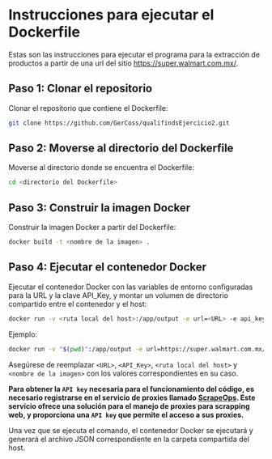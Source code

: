 # Instrucciones para ejecutar el Dockerfile

Estas son las instrucciones para ejecutar el programa para la extracción de productos a partir de una url del sitio https://super.walmart.com.mx/.

## Paso 1: Clonar el repositorio

Clonar el repositorio que contiene el Dockerfile:

```bash
git clone https://github.com/GerCoss/qualifindsEjercicio2.git
```

## Paso 2: Moverse al directorio del Dockerfile

Moverse al directorio donde se encuentra el Dockerfile:

```bash
cd <directorio del Dockerfile>
```

## Paso 3: Construir la imagen Docker

Construir la imagen Docker a partir del Dockerfile:

```bash
docker build -t <nombre de la imagen> .
```

## Paso 4: Ejecutar el contenedor Docker

Ejecutar el contenedor Docker con las variables de entorno configuradas para la URL y la clave API_Key, y montar un volumen de directorio compartido entre el contenedor y el host:

```bash
docker run -v <ruta local del host>:/app/output -e url=<URL> -e api_key=<API_Key> <nombre de la imagen>
```

Ejemplo:
```bash
docker run -v "$(pwd)":/app/output -e url=https://super.walmart.com.mx/content/bebidas-y-licores/licores/3680051_120099 -e api_key=3424l3425134 myscraper
```

Asegúrese de reemplazar `<URL>`, `<API_Key>`, `<ruta local del host>` y `<nombre de la imagen>` con los valores correspondientes en su caso.

<strong>Para obtener la `API key` necesaria para el funcionamiento del código, es necesario registrarse en el servicio de proxies llamado <a href="https://scrapeops.io/app/register/main" target="_blank">ScrapeOps</a>. Este servicio ofrece una solución para el manejo de proxies para scrapping web, y proporciona una `API key` que permite el acceso a sus proxies.</strong>


Una vez que se ejecuta el comando, el contenedor Docker se ejecutará y generará el archivo JSON correspondiente en la carpeta compartida del host.


